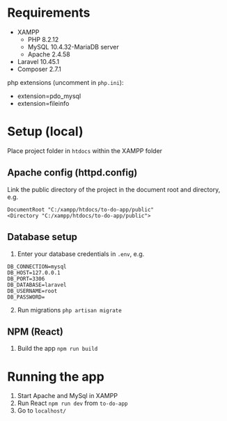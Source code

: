 # Requirements
- XAMPP
  - PHP 8.2.12 
  - MySQL 10.4.32-MariaDB server
  - Apache 2.4.58
- Laravel 10.45.1
- Composer 2.7.1

php extensions (uncomment in `php.ini`):
- extension=pdo_mysql
- extension=fileinfo

# Setup (local)
Place project folder in `htdocs` within the XAMPP folder

## Apache config (httpd.config)
Link the public directory of the project in the document root and directory, e.g.

```
DocumentRoot "C:/xampp/htdocs/to-do-app/public"
<Directory "C:/xampp/htdocs/to-do-app/public">
```

## Database setup
1. Enter your database credentials in `.env`, e.g.
```
DB_CONNECTION=mysql
DB_HOST=127.0.0.1
DB_PORT=3306
DB_DATABASE=laravel
DB_USERNAME=root
DB_PASSWORD=
```

2. Run migrations `php artisan migrate`

## NPM (React)
1. Build the app `npm run build`

# Running the app
1. Start Apache and MySql in XAMPP
2. Run React `npm run dev` from `to-do-app`
3. Go to `localhost/`